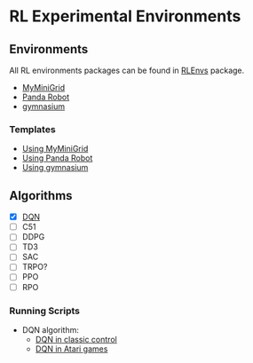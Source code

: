 # RL Experimental Environments

## Environments

All RL environments packages can be found in [RLEnvs](./RLEnvs/) package.

- [MyMiniGrid](./RLEnvs/MyMiniGrid)
- [Panda Robot](./RLEnvs/MyPandaRobot)
- [gymnasium](./RLEnvs/gymnasium)

### Templates

- [Using MyMiniGrid](./EnvsTemplates/MyMiniGrid.py)
- [Using Panda Robot](./EnvsTemplates/MyPandaRobot.py)
- [Using gymnasium](./EnvsTemplates/gymnasium-basic.py)

## Algorithms

- [x] [DQN](./RLAlgos/DQN.py)
- [ ] C51
- [ ] DDPG
- [ ] TD3
- [ ] SAC
- [ ] TRPO?
- [ ] PPO
- [ ] RPO

### Running Scripts

- DQN algorithm:
    * [DQN in classic control](./run-scripts/dqn.py)
    * [DQN in Atari games](./run-scripts/dqn-atari.py)